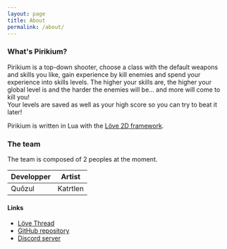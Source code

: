 ```yaml
---
layout: page
title: About
permalink: /about/
---
```

### What's Pirikium?
Pirikium is a top-down shooter, choose a class with the default weapons and skills you like, gain experience by kill enemies and spend your experience into skills levels. The higher your skills are, the higher your global level is and the harder the enemies will be... and more will come to kill you!  
Your levels are saved as well as your high score so you can try to beat it later!

Pirikium is written in Lua with the [Löve 2D framework](https://love2d.org/).

### The team
The team is composed of 2 peoples at the moment.

Developper | Artist
---|---
Quôzul | Katrtlen

#### Links
* [Löve Thread](https://love2d.org/forums/viewtopic.php?f=14&t=85646)
* [GitHub repository](https://github.com/Quozul/Pirikium)
* [Discord server](https://discord.gg/UZy8rCY)
